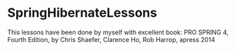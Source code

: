 # SpringHibernateLessons
This lessons have been done by myself with excellent book:
PRO SPRING 4,
Fourth Edition,
by Chris Shaefer,
Clarence Ho,
Rob Harrop,
apress 2014
